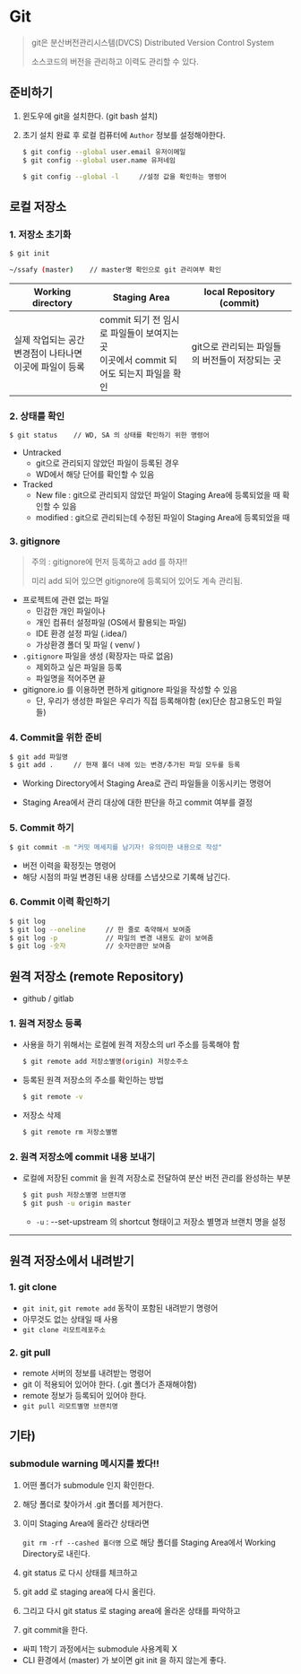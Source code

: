 # Git

> git은 분산버전관리시스템(DVCS) Distributed Version Control System
>
> 소스코드의 버전을 관리하고 이력도 관리할 수 있다.

## 준비하기

1. 윈도우에 git을 설치한다. (git bash 설치)

2. 초기 설치 완료 후 로컬 컴퓨터에 `Author` 정보를 설정해야한다.

   ```bash
   $ git config --global user.email 유저이메일
   $ git config --global user.name 유저네임
   
   $ git config --global -l     //설정 값을 확인하는 명령어
   ```

   

## 로컬 저장소

### 1. 저장소 초기화

```bash
$ git init

~/ssafy (master)	// master명 확인으로 git 관리여부 확인
```

| Working directory                                            | Staging Area                                                 | local Repository (commit)                      |
| ------------------------------------------------------------ | ------------------------------------------------------------ | ---------------------------------------------- |
| 실제 작업되는 공간<br />변경점이 나타나면 이곳에 파일이 등록 | commit 되기 전 임시로 파일들이 보여지는 곳<br />이곳에서 commit 되어도 되는지 파일을 확인 | git으로 관리되는 파일들의 버전들이 저장되는 곳 |

### 2. 상태를 확인

```bash
$ git status	// WD, SA 의 상태를 확인하기 위한 명령어
```

- Untracked
  - git으로 관리되지 않았던 파일이 등록된 경우
  - WD에서 해당 단어를 확인할 수 있음
- Tracked
  - New file : git으로 관리되지 않았던 파일이 Staging Area에 등록되었을 때 확인할 수 있음
  - modified : git으로 관리되는데 수정된 파일이 Staging Area에 등록되었을 때

### 3. gitignore

> 주의 : gitignore에 먼저 등록하고 add 를 하자!!
>
> 미리 add 되어 있으면 gitignore에 등록되어 있어도 계속 관리됨.

- 프로젝트에 관련 없는 파일
  - 민감한 개인 파일이나
  - 개인 컴퓨터 설정파일 (OS에서 활용되는 파일)
  - IDE 환경 설정 파일 (.idea/)
  - 가상환경 폴더 및 파일 ( venv/ )
- `.gitignore` 파일을 생성 (확장자는 따로 없음)
  - 제외하고 싶은 파일을 등록
  - 파일명을 적어주면 끝
- gitignore.io 를 이용하면 편하게 gitignore 파일을 작성할 수 있음
  - 단, 우리가 생성한 파일은 우리가 직접 등록해야함 (ex)단순 참고용도인 파일들)


### 4. Commit을 위한 준비

```bash
$ git add 파일명
$ git add .		// 현재 폴더 내에 있는 변경/추가된 파일 모두를 등록
```

- Working Directory에서 Staging Area로 관리 파일들을 이동시키는 명령어

- Staging Area에서 관리 대상에 대한 판단을 하고 commit 여부를 결정

  

### 5. Commit 하기

```bash
$ git commit -m "커밋 메세지를 남기자! 유의미한 내용으로 작성"
```

- 버전 이력을 확정짓는 명령어
- 해당 시점의 파일 변경된 내용 상태를 스냅샷으로 기록해 남긴다.



### 6. Commit 이력 확인하기

```bash
$ git log
$ git log --oneline		// 한 줄로 축약해서 보여줌
$ git log -p			// 파일의 변경 내용도 같이 보여줌
$ git log -숫자		   // 숫자만큼만 보여줌
```



## 원격 저장소 (remote Repository)

- github / gitlab

### 1. 원격 저장소 등록

- 사용을 하기 위해서는 로컬에 원격 저장소의 url 주소를 등록해야 함

  ```bash
  $ git remote add 저장소별명(origin) 저장소주소
  ```

- 등록된 원격 저장소의 주소를 확인하는 방법

  ```bash
  $ git remote -v
  ```

- 저장소 삭제

  ```bash
  $ git remote rm 저장소별명
  ```



### 2. 원격 저장소에 commit 내용 보내기

- 로컬에 저장된 commit 을 원격 저장소로 전달하여 분산 버전 관리를 완성하는 부분

  ```bash
  $ git push 저장소별명 브랜치명
  $ git push -u origin master
  ```

  - `-u` : --set-upstream 의 shortcut 형태이고 저장소 별명과 브랜치 명을 설정

    

---

## 원격 저장소에서 내려받기

### 1. git clone

- `git init`, `git remote add` 동작이 포함된 내려받기 명령어
- 아무것도 없는 상태일 때 사용
- `git clone 리모트레포주소`



### 2. git pull

- remote 서버의 정보를 내려받는 명령어
- git 이 적용되어 있어야 한다. (.git 폴더가 존재해야함)
- remote 정보가 등록되어 있어야 한다.
- `git pull 리모트별명 브랜치명`





## 기타)

### submodule warning 메시지를 봤다!!

1. 어떤 폴더가 submodule 인지 확인한다.

2. 해당 폴더로 찾아가서 .git 폴더를 제거한다.

3. 이미 Staging Area에 올라간 상태라면

   `git rm -rf --cashed 폴더명` 으로 해당 폴더를 Staging Area에서 Working Directory로 내린다.

4. git status 로 다시 상태를 체크하고
5. git add 로 staging area에 다시 올린다.
6. 그리고 다시 git status 로 staging area에 올라온 상태를 파악하고
7. git commit을 한다.

- 싸피 1학기 과정에서는 submodule 사용계획 X
- CLI 환경에서 (master) 가 보이면 git init 을 하지 않는게 좋다.